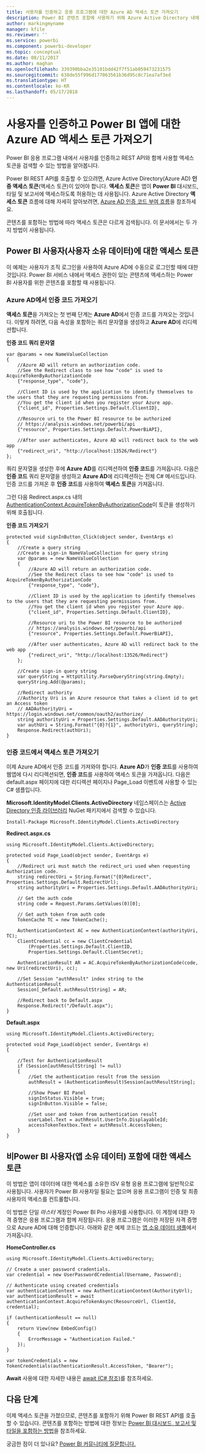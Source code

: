 ```yaml
---
title: 사용자를 인증하고 응용 프로그램에 대한 Azure AD 액세스 토큰 가져오기
description: Power BI 콘텐츠 포함에 사용하기 위해 Azure Active Directory 내에서 응용 프로그램을 등록하는 방법에 대해 알아봅니다.
author: markingmyname
manager: kfile
ms.reviewer: ''
ms.service: powerbi
ms.component: powerbi-developer
ms.topic: conceptual
ms.date: 08/11/2017
ms.author: maghan
ms.openlocfilehash: 339390bba2e35101bdd42f7f51ab059473231575
ms.sourcegitcommit: 638de55f996d177063561b36d95c8c71ea7af3ed
ms.translationtype: HT
ms.contentlocale: ko-KR
ms.lasthandoff: 05/17/2018
---
```

# <a name="authenticate-users-and-get-an-azure-ad-access-token-for-your-power-bi-app"></a>사용자를 인증하고 Power BI 앱에 대한 Azure AD 액세스 토큰 가져오기
Power BI 응용 프로그램 내에서 사용자를 인증하고 REST API와 함께 사용할 액세스 토큰을 검색할 수 있는 방법을 알아봅니다.

Power BI REST API를 호출할 수 있으려면, Azure Active Directory(Azure AD) **인증 액세스 토큰**(액세스 토큰)이 있어야 합니다. **액세스 토큰**은 앱이 **Power BI** 대시보드, 타일 및 보고서에 액세스하도록 허용하는 데 사용됩니다. Azure Active Directory **액세스 토큰** 흐름에 대해 자세히 알아보려면, [Azure AD 인증 코드 부여 흐름](https://msdn.microsoft.com/library/azure/dn645542.aspx)을 참조하세요.

콘텐츠를 포함하는 방법에 따라 액세스 토큰은 다르게 검색됩니다. 이 문서에서는 두 가지 방법이 사용됩니다.

## <a name="access-token-for-power-bi-users-user-owns-data"></a>Power BI 사용자(사용자 소유 데이터)에 대한 액세스 토큰
이 예제는 사용자가 조직 로그인을 사용하여 Azure AD에 수동으로 로그인할 때에 대한 것입니다. Power BI 서비스 내에서 액세스 권한이 있는 콘텐츠에 액세스하는 Power BI 사용자를 위한 콘텐츠를 포함할 때 사용됩니다.

### <a name="get-an-authorization-code-from-azure-ad"></a>Azure AD에서 인증 코드 가져오기
**액세스 토큰**을 가져오는 첫 번째 단계는 **Azure AD**에서 인증 코드를 가져오는 것입니다. 이렇게 하려면, 다음 속성을 포함하는 쿼리 문자열을 생성하고 **Azure AD**에 리디렉션합니다.

**인증 코드 쿼리 문자열**

```
var @params = new NameValueCollection
{
    //Azure AD will return an authorization code. 
    //See the Redirect class to see how "code" is used to AcquireTokenByAuthorizationCode
    {"response_type", "code"},

    //Client ID is used by the application to identify themselves to the users that they are requesting permissions from. 
    //You get the client id when you register your Azure app.
    {"client_id", Properties.Settings.Default.ClientID},

    //Resource uri to the Power BI resource to be authorized
    // https://analysis.windows.net/powerbi/api
    {"resource", Properties.Settings.Default.PowerBiAPI},

    //After user authenticates, Azure AD will redirect back to the web app
    {"redirect_uri", "http://localhost:13526/Redirect"}
};
```

쿼리 문자열을 생성한 후에 **Azure AD**를 리디렉션하여 **인증 코드**를 가져옵니다.  다음은 **인증 코드** 쿼리 문자열을 생성하고 **Azure AD**에 리디렉션하는 전체 C# 메서드입니다. 인증 코드를 가져온 후 **인증 코드**를 사용하여 **액세스 토큰**을 가져옵니다.

그런 다음 Redirect.aspx.cs 내의 [AuthenticationContext.AcquireTokenByAuthorizationCode](https://msdn.microsoft.com/library/azure/dn479531.aspx)이 토큰을 생성하기 위해 호출됩니다.

**인증 코드 가져오기**

```
protected void signInButton_Click(object sender, EventArgs e)
{
    //Create a query string
    //Create a sign-in NameValueCollection for query string
    var @params = new NameValueCollection
    {
        //Azure AD will return an authorization code. 
        //See the Redirect class to see how "code" is used to AcquireTokenByAuthorizationCode
        {"response_type", "code"},

        //Client ID is used by the application to identify themselves to the users that they are requesting permissions from. 
        //You get the client id when you register your Azure app.
        {"client_id", Properties.Settings.Default.ClientID},

        //Resource uri to the Power BI resource to be authorized
        // https://analysis.windows.net/powerbi/api
        {"resource", Properties.Settings.Default.PowerBiAPI},

        //After user authenticates, Azure AD will redirect back to the web app
        {"redirect_uri", "http://localhost:13526/Redirect"}
    };

    //Create sign-in query string
    var queryString = HttpUtility.ParseQueryString(string.Empty);
    queryString.Add(@params);

    //Redirect authority
    //Authority Uri is an Azure resource that takes a client id to get an Access token
    // AADAuthorityUri = https://login.windows.net/common/oauth2/authorize/
    string authorityUri = Properties.Settings.Default.AADAuthorityUri;
    var authUri = String.Format("{0}?{1}", authorityUri, queryString);
    Response.Redirect(authUri);
}
```

### <a name="get-an-access-token-from-authorization-code"></a>인증 코드에서 액세스 토큰 가져오기
이제 Azure AD에서 인증 코드를 가져와야 합니다. **Azure AD**가 **인증 코드**를 사용하여 웹앱에 다시 리디렉션되면, **인증 코드**를 사용하여 액세스 토큰을 가져옵니다. 다음은 default.aspx 페이지에 대한 리디렉션 페이지나 Page_Load 이벤트에 사용할 수 있는 C# 샘플입니다.

**Microsoft.IdentityModel.Clients.ActiveDirectory** 네임스페이스는 [Active Directory 인증 라이브러리](https://www.nuget.org/packages/Microsoft.IdentityModel.Clients.ActiveDirectory/) NuGet 패키지에서 검색할 수 있습니다.

```
Install-Package Microsoft.IdentityModel.Clients.ActiveDirectory
```

**Redirect.aspx.cs**

```
using Microsoft.IdentityModel.Clients.ActiveDirectory;

protected void Page_Load(object sender, EventArgs e)
{
    //Redirect uri must match the redirect_uri used when requesting Authorization code.
    string redirectUri = String.Format("{0}Redirect", Properties.Settings.Default.RedirectUrl);
    string authorityUri = Properties.Settings.Default.AADAuthorityUri;

    // Get the auth code
    string code = Request.Params.GetValues(0)[0];

    // Get auth token from auth code
    TokenCache TC = new TokenCache();

    AuthenticationContext AC = new AuthenticationContext(authorityUri, TC);
    ClientCredential cc = new ClientCredential
        (Properties.Settings.Default.ClientID,
        Properties.Settings.Default.ClientSecret);

    AuthenticationResult AR = AC.AcquireTokenByAuthorizationCode(code, new Uri(redirectUri), cc);

    //Set Session "authResult" index string to the AuthenticationResult
    Session[_Default.authResultString] = AR;

    //Redirect back to Default.aspx
    Response.Redirect("/Default.aspx");
}
```

**Default.aspx**

```
using Microsoft.IdentityModel.Clients.ActiveDirectory;

protected void Page_Load(object sender, EventArgs e)
{

    //Test for AuthenticationResult
    if (Session[authResultString] != null)
    {
        //Get the authentication result from the session
        authResult = (AuthenticationResult)Session[authResultString];

        //Show Power BI Panel
        signInStatus.Visible = true;
        signInButton.Visible = false;

        //Set user and token from authentication result
        userLabel.Text = authResult.UserInfo.DisplayableId;
        accessTokenTextbox.Text = authResult.AccessToken;
    }
}
```

## <a name="access-token-for-non-power-bi-users-app-owns-data"></a>비Power BI 사용자(앱 소유 데이터) 포함에 대한 액세스 토큰
이 방법은 앱이 데이터에 대한 액세스를 소유한 ISV 유형 응용 프로그램에 일반적으로 사용됩니다. 사용자가 Power BI 사용자일 필요는 없으며 응용 프로그램이 인증 및 최종 사용자의 액세스를 컨트롤합니다.

이 방법은 단일 *마스터* 계정인 Power BI Pro 사용자를 사용합니다. 이 계정에 대한 자격 증명은 응용 프로그램과 함께 저장됩니다. 응용 프로그램은 이러한 저장된 자격 증명으로 Azure AD에 대해 인증합니다. 아래와 같은 예제 코드는 [앱 소유 데이터 샘플](https://github.com/guyinacube/PowerBI-Developer-Samples/tree/master/App%20Owns%20Data)에서 가져옵니다.

**HomeController.cs**

```
using Microsoft.IdentityModel.Clients.ActiveDirectory;

// Create a user password cradentials.
var credential = new UserPasswordCredential(Username, Password);

// Authenticate using created credentials
var authenticationContext = new AuthenticationContext(AuthorityUrl);
var authenticationResult = await authenticationContext.AcquireTokenAsync(ResourceUrl, ClientId, credential);

if (authenticationResult == null)
{
    return View(new EmbedConfig()
    {
        ErrorMessage = "Authentication Failed."
    });
}

var tokenCredentials = new TokenCredentials(authenticationResult.AccessToken, "Bearer");
```

**Await** 사용에 대한 자세한 내용은 [await (C# 참조)](https://docs.microsoft.com/dotnet/csharp/language-reference/keywords/await)를 참조하세요.

## <a name="next-steps"></a>다음 단계
이제 액세스 토큰을 가졌으므로, 콘텐츠를 포함하기 위해 Power BI REST API를 호출할 수 있습니다. 콘텐츠를 포함하는 방법에 대한 정보는 [Power BI 대시보드, 보고서 및 타일을 포함하는 방법](embedding-content.md#step-2-embed-your-content)을 참조하세요.

궁금한 점이 더 있나요? [Power BI 커뮤니티에 질문합니다.](http://community.powerbi.com/)

